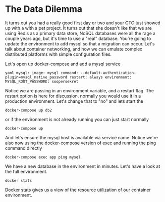 # The Data Dilemma

It turns out you had a really good first day or two and your CTO just showed up with a with a pet project. It turns out that she doesn't like that we are using Redis as a primary data store, NoSQL databases were all the rage a couple years ago, but it's time to use a "real" database. You're going to update the environment to add mysql so that a migration can occur. Let's talk about container networking, and how we can emulate complex distributed platforms with simple configuration files.


Let's open up docker-compose and add a mysql service

``yaml
mysql:
  image: mysql
  command: --default-authentication-plugin=mysql_native_password
  restart: always
  environment:
    MYSQL_ROOT_PASSWORD: soopersekret
``

Notice we are passing in an environment variable, and a restart flag. The restart option is here for discussion, normally you would use it in  a production environment. Let's change that to  "no" and lets start the

`docker-compose up db2`

or if the environment is not already running you can just start normally

`docker-compose up`

And let's ensure the mysql host is available via service name. Notice we're also now using the docker-compose version of exec and running  the ping command directly

`docker-compose exec app ping mysql`

We have a new database in the environment in minutes. Let's have a look at the full environment.

`docker stats`

Docker stats gives us a view of the resource utilization of our container environment.
